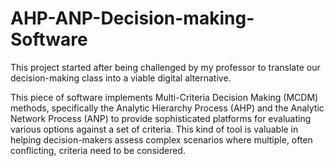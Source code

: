 # AHP-ANP-Decision-making-Software
This project started after being challenged by my professor to translate our decision-making class into a viable digital alternative.

This piece of software implements Multi-Criteria Decision Making (MCDM) methods, specifically the Analytic Hierarchy Process (AHP) and the Analytic Network Process (ANP) to provide sophisticated platforms for evaluating various options against a set of criteria. This kind of tool is valuable in helping decision-makers assess complex scenarios where multiple, often conflicting, criteria need to be considered.
